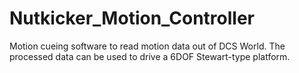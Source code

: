 # Nutkicker_Motion_Controller
Motion cueing software to read motion data out of DCS World. The processed data can be used to drive a 6DOF Stewart-type platform.

